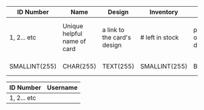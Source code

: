 | ID Number  | Name                       | Design                       | Inventory       | Type                     | Price                   | Greeting                                            |
|------------|----------------------------|------------------------------|-----------------|--------------------------|-------------------------|-----------------------------------------------------|
| 1, 2... etc| Unique helpful name of card| a link to the card's design  | # left in stock | physical or digital      | $4.00 (price in dollars)| slogan on the card (recorded so as to be searchable)|                                                                          |
|SMALLINT(255)| CHAR(255)                 | TEXT(255)                        | SMALLINT(255)   |  BIT(1)                     | DOUBLE(255, 2)	        | CHAR(255)                                           |
 

| ID Number | Username |
|-----------|----------|
|1, 2... etc|          |

